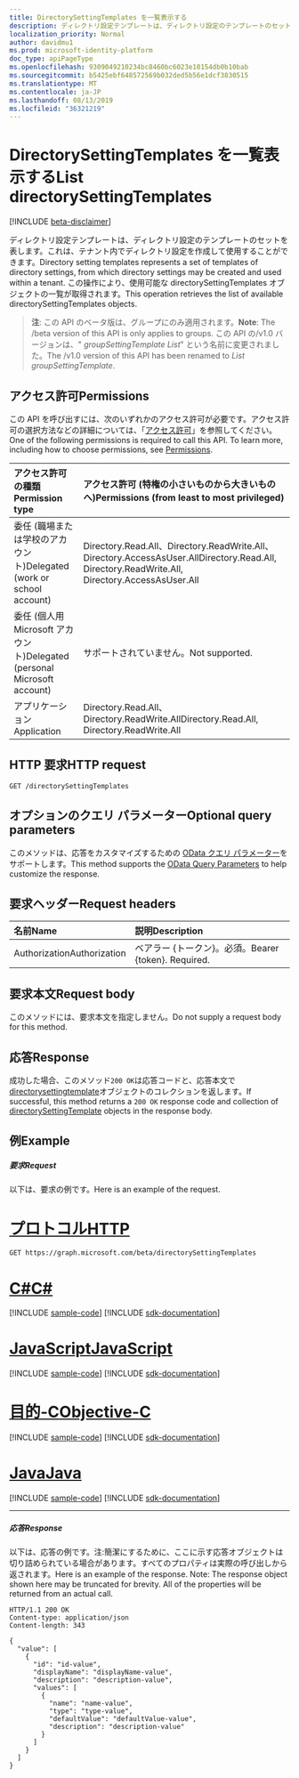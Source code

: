 ```yaml
---
title: DirectorySettingTemplates を一覧表示する
description: ディレクトリ設定テンプレートは、ディレクトリ設定のテンプレートのセットを表します。これは、テナント内でディレクトリ設定を作成して使用することができます。  この操作により、使用可能な directorySettingTemplates オブジェクトの一覧が取得されます。
localization_priority: Normal
author: davidmu1
ms.prod: microsoft-identity-platform
doc_type: apiPageType
ms.openlocfilehash: 9309049210234bc8460bc6023e10154db0b10bab
ms.sourcegitcommit: b5425ebf648572569b032ded5b56e1dcf3830515
ms.translationtype: MT
ms.contentlocale: ja-JP
ms.lasthandoff: 08/13/2019
ms.locfileid: "36321219"
---
```

# <a name="list-directorysettingtemplates"></a><span data-ttu-id="b525f-104">DirectorySettingTemplates を一覧表示する</span><span class="sxs-lookup"><span data-stu-id="b525f-104">List directorySettingTemplates</span></span>

[!INCLUDE [beta-disclaimer](../../includes/beta-disclaimer.md)]

<span data-ttu-id="b525f-105">ディレクトリ設定テンプレートは、ディレクトリ設定のテンプレートのセットを表します。これは、テナント内でディレクトリ設定を作成して使用することができます。</span><span class="sxs-lookup"><span data-stu-id="b525f-105">Directory setting templates represents a set of templates of directory settings, from which directory settings may be created and used within a tenant.</span></span>  <span data-ttu-id="b525f-106">この操作により、使用可能な directorySettingTemplates オブジェクトの一覧が取得されます。</span><span class="sxs-lookup"><span data-stu-id="b525f-106">This operation retrieves the list of available directorySettingTemplates objects.</span></span>

> <span data-ttu-id="b525f-107">**注**: この API のベータ版は、グループにのみ適用されます。</span><span class="sxs-lookup"><span data-stu-id="b525f-107">**Note**: The /beta version of this API is only applies to groups.</span></span> <span data-ttu-id="b525f-108">この API の/v1.0 バージョンは、" *groupSettingTemplate List*" という名前に変更されました。</span><span class="sxs-lookup"><span data-stu-id="b525f-108">The /v1.0 version of this API has been renamed to *List groupSettingTemplate*.</span></span>

## <a name="permissions"></a><span data-ttu-id="b525f-109">アクセス許可</span><span class="sxs-lookup"><span data-stu-id="b525f-109">Permissions</span></span>
<span data-ttu-id="b525f-p104">この API を呼び出すには、次のいずれかのアクセス許可が必要です。アクセス許可の選択方法などの詳細については、「[アクセス許可](/graph/permissions-reference)」を参照してください。</span><span class="sxs-lookup"><span data-stu-id="b525f-p104">One of the following permissions is required to call this API. To learn more, including how to choose permissions, see [Permissions](/graph/permissions-reference).</span></span>

|<span data-ttu-id="b525f-112">アクセス許可の種類</span><span class="sxs-lookup"><span data-stu-id="b525f-112">Permission type</span></span>      | <span data-ttu-id="b525f-113">アクセス許可 (特権の小さいものから大きいものへ)</span><span class="sxs-lookup"><span data-stu-id="b525f-113">Permissions (from least to most privileged)</span></span>              |
|:--------------------|:---------------------------------------------------------|
|<span data-ttu-id="b525f-114">委任 (職場または学校のアカウント)</span><span class="sxs-lookup"><span data-stu-id="b525f-114">Delegated (work or school account)</span></span> | <span data-ttu-id="b525f-115">Directory.Read.All、Directory.ReadWrite.All、Directory.AccessAsUser.All</span><span class="sxs-lookup"><span data-stu-id="b525f-115">Directory.Read.All, Directory.ReadWrite.All, Directory.AccessAsUser.All</span></span>    |
|<span data-ttu-id="b525f-116">委任 (個人用 Microsoft アカウント)</span><span class="sxs-lookup"><span data-stu-id="b525f-116">Delegated (personal Microsoft account)</span></span> | <span data-ttu-id="b525f-117">サポートされていません。</span><span class="sxs-lookup"><span data-stu-id="b525f-117">Not supported.</span></span>    |
|<span data-ttu-id="b525f-118">アプリケーション</span><span class="sxs-lookup"><span data-stu-id="b525f-118">Application</span></span> | <span data-ttu-id="b525f-119">Directory.Read.All、Directory.ReadWrite.All</span><span class="sxs-lookup"><span data-stu-id="b525f-119">Directory.Read.All, Directory.ReadWrite.All</span></span> |

## <a name="http-request"></a><span data-ttu-id="b525f-120">HTTP 要求</span><span class="sxs-lookup"><span data-stu-id="b525f-120">HTTP request</span></span>
<!-- { "blockType": "ignored" } -->
```http
GET /directorySettingTemplates
```
## <a name="optional-query-parameters"></a><span data-ttu-id="b525f-121">オプションのクエリ パラメーター</span><span class="sxs-lookup"><span data-stu-id="b525f-121">Optional query parameters</span></span>
<span data-ttu-id="b525f-122">このメソッドは、応答をカスタマイズするための [OData クエリ パラメーター](https://developer.microsoft.com/graph/docs/concepts/query_parameters)をサポートします。</span><span class="sxs-lookup"><span data-stu-id="b525f-122">This method supports the [OData Query Parameters](https://developer.microsoft.com/graph/docs/concepts/query_parameters) to help customize the response.</span></span>

## <a name="request-headers"></a><span data-ttu-id="b525f-123">要求ヘッダー</span><span class="sxs-lookup"><span data-stu-id="b525f-123">Request headers</span></span>
| <span data-ttu-id="b525f-124">名前</span><span class="sxs-lookup"><span data-stu-id="b525f-124">Name</span></span>      |<span data-ttu-id="b525f-125">説明</span><span class="sxs-lookup"><span data-stu-id="b525f-125">Description</span></span>|
|:----------|:----------|
| <span data-ttu-id="b525f-126">Authorization</span><span class="sxs-lookup"><span data-stu-id="b525f-126">Authorization</span></span>  | <span data-ttu-id="b525f-p105">ベアラー {トークン}。必須。</span><span class="sxs-lookup"><span data-stu-id="b525f-p105">Bearer {token}. Required.</span></span>|

## <a name="request-body"></a><span data-ttu-id="b525f-129">要求本文</span><span class="sxs-lookup"><span data-stu-id="b525f-129">Request body</span></span>
<span data-ttu-id="b525f-130">このメソッドには、要求本文を指定しません。</span><span class="sxs-lookup"><span data-stu-id="b525f-130">Do not supply a request body for this method.</span></span>

## <a name="response"></a><span data-ttu-id="b525f-131">応答</span><span class="sxs-lookup"><span data-stu-id="b525f-131">Response</span></span>

<span data-ttu-id="b525f-132">成功した場合、このメソッド`200 OK`は応答コードと、応答本文で[directorysettingtemplate](../resources/directorysettingtemplate.md)オブジェクトのコレクションを返します。</span><span class="sxs-lookup"><span data-stu-id="b525f-132">If successful, this method returns a `200 OK` response code and collection of [directorySettingTemplate](../resources/directorysettingtemplate.md) objects in the response body.</span></span>
## <a name="example"></a><span data-ttu-id="b525f-133">例</span><span class="sxs-lookup"><span data-stu-id="b525f-133">Example</span></span>
##### <a name="request"></a><span data-ttu-id="b525f-134">要求</span><span class="sxs-lookup"><span data-stu-id="b525f-134">Request</span></span>
<span data-ttu-id="b525f-135">以下は、要求の例です。</span><span class="sxs-lookup"><span data-stu-id="b525f-135">Here is an example of the request.</span></span>

# <a name="httptabhttp"></a>[<span data-ttu-id="b525f-136">プロトコル</span><span class="sxs-lookup"><span data-stu-id="b525f-136">HTTP</span></span>](#tab/http)
<!-- {
  "blockType": "request",
  "name": "get_directorysettingtemplates"
}-->
```http
GET https://graph.microsoft.com/beta/directorySettingTemplates
```
# <a name="ctabcsharp"></a>[<span data-ttu-id="b525f-137">C#</span><span class="sxs-lookup"><span data-stu-id="b525f-137">C#</span></span>](#tab/csharp)
[!INCLUDE [sample-code](../includes/snippets/csharp/get-directorysettingtemplates-csharp-snippets.md)]
[!INCLUDE [sdk-documentation](../includes/snippets/snippets-sdk-documentation-link.md)]

# <a name="javascripttabjavascript"></a>[<span data-ttu-id="b525f-138">JavaScript</span><span class="sxs-lookup"><span data-stu-id="b525f-138">JavaScript</span></span>](#tab/javascript)
[!INCLUDE [sample-code](../includes/snippets/javascript/get-directorysettingtemplates-javascript-snippets.md)]
[!INCLUDE [sdk-documentation](../includes/snippets/snippets-sdk-documentation-link.md)]

# <a name="objective-ctabobjc"></a>[<span data-ttu-id="b525f-139">目的-C</span><span class="sxs-lookup"><span data-stu-id="b525f-139">Objective-C</span></span>](#tab/objc)
[!INCLUDE [sample-code](../includes/snippets/objc/get-directorysettingtemplates-objc-snippets.md)]
[!INCLUDE [sdk-documentation](../includes/snippets/snippets-sdk-documentation-link.md)]

# <a name="javatabjava"></a>[<span data-ttu-id="b525f-140">Java</span><span class="sxs-lookup"><span data-stu-id="b525f-140">Java</span></span>](#tab/java)
[!INCLUDE [sample-code](../includes/snippets/java/get-directorysettingtemplates-java-snippets.md)]
[!INCLUDE [sdk-documentation](../includes/snippets/snippets-sdk-documentation-link.md)]

---

##### <a name="response"></a><span data-ttu-id="b525f-141">応答</span><span class="sxs-lookup"><span data-stu-id="b525f-141">Response</span></span>
<span data-ttu-id="b525f-p106">以下は、応答の例です。注:簡潔にするために、ここに示す応答オブジェクトは切り詰められている場合があります。すべてのプロパティは実際の呼び出しから返されます。</span><span class="sxs-lookup"><span data-stu-id="b525f-p106">Here is an example of the response. Note: The response object shown here may be truncated for brevity. All of the properties will be returned from an actual call.</span></span>
<!-- {
  "blockType": "response",
  "truncated": true,
  "@odata.type": "microsoft.graph.directorySettingTemplate",
  "isCollection": true
} -->
```http
HTTP/1.1 200 OK
Content-type: application/json
Content-length: 343

{
  "value": [
    {
      "id": "id-value",
      "displayName": "displayName-value",
      "description": "description-value",
      "values": [
        {
          "name": "name-value",
          "type": "type-value",
          "defaultValue": "defaultValue-value",
          "description": "description-value"
        }
      ]
    }
  ]
}
```

<!-- uuid: 8fcb5dbc-d5aa-4681-8e31-b001d5168d79
2015-10-25 14:57:30 UTC -->
<!--
{
  "type": "#page.annotation",
  "description": "List directorySettingTemplates",
  "keywords": "",
  "section": "documentation",
  "tocPath": "",
  "suppressions": [
  ]
}
-->
